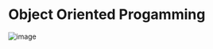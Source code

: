 # Object Oriented Progamming
![image](https://github.com/user-attachments/assets/72e0b9da-c4d9-4e8d-8038-01ff997df022)
